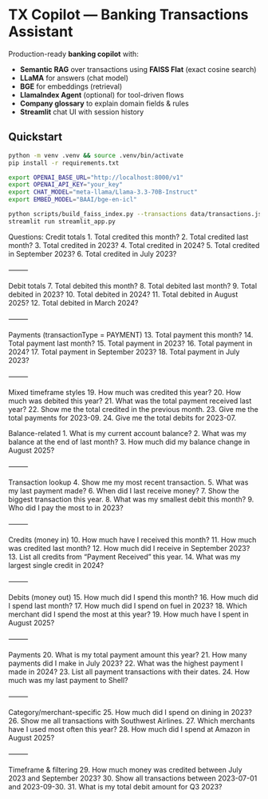 # TX Copilot — Banking Transactions Assistant

Production-ready **banking copilot** with:
- **Semantic RAG** over transactions using **FAISS Flat** (exact cosine search)
- **LLaMA** for answers (chat model)
- **BGE** for embeddings (retrieval)
- **LlamaIndex Agent** (optional) for tool-driven flows
- **Company glossary** to explain domain fields & rules
- **Streamlit** chat UI with session history

## Quickstart

```bash
python -m venv .venv && source .venv/bin/activate
pip install -r requirements.txt

export OPENAI_BASE_URL="http://localhost:8000/v1"
export OPENAI_API_KEY="your_key"
export CHAT_MODEL="meta-llama/Llama-3.3-70B-Instruct"
export EMBED_MODEL="BAAI/bge-en-icl"

python scripts/build_faiss_index.py --transactions data/transactions.json
streamlit run streamlit_app.py
```


Questions:
Credit totals
	1.	Total credited this month?
	2.	Total credited last month?
	3.	Total credited in 2023?
	4.	Total credited in 2024?
	5.	Total credited in September 2023?
	6.	Total credited in July 2023?

⸻

Debit totals
	7.	Total debited this month?
	8.	Total debited last month?
	9.	Total debited in 2023?
	10.	Total debited in 2024?
	11.	Total debited in August 2025?
	12.	Total debited in March 2024?

⸻

Payments (transactionType = PAYMENT)
	13.	Total payment this month?
	14.	Total payment last month?
	15.	Total payment in 2023?
	16.	Total payment in 2024?
	17.	Total payment in September 2023?
	18.	Total payment in July 2023?

⸻

Mixed timeframe styles
	19.	How much was credited this year?
	20.	How much was debited this year?
	21.	What was the total payment received last year?
	22.	Show me the total credited in the previous month.
	23.	Give me the total payments for 2023-09.
	24.	Give me the total debits for 2023-07.

Balance-related
	1.	What is my current account balance?
	2.	What was my balance at the end of last month?
	3.	How much did my balance change in August 2025?

⸻

Transaction lookup
	4.	Show me my most recent transaction.
	5.	What was my last payment made?
	6.	When did I last receive money?
	7.	Show the biggest transaction this year.
	8.	What was my smallest debit this month?
	9.	Who did I pay the most to in 2023?

⸻

Credits (money in)
	10.	How much have I received this month?
	11.	How much was credited last month?
	12.	How much did I receive in September 2023?
	13.	List all credits from “Payment Received” this year.
	14.	What was my largest single credit in 2024?

⸻

Debits (money out)
	15.	How much did I spend this month?
	16.	How much did I spend last month?
	17.	How much did I spend on fuel in 2023?
	18.	Which merchant did I spend the most at this year?
	19.	How much have I spent in August 2025?

⸻

Payments
	20.	What is my total payment amount this year?
	21.	How many payments did I make in July 2023?
	22.	What was the highest payment I made in 2024?
	23.	List all payment transactions with their dates.
	24.	How much was my last payment to Shell?

⸻

Category/merchant-specific
	25.	How much did I spend on dining in 2023?
	26.	Show me all transactions with Southwest Airlines.
	27.	Which merchants have I used most often this year?
	28.	How much did I spend at Amazon in August 2025?

⸻

Timeframe & filtering
	29.	How much money was credited between July 2023 and September 2023?
	30.	Show all transactions between 2023-07-01 and 2023-09-30.
	31.	What is my total debit amount for Q3 2023?